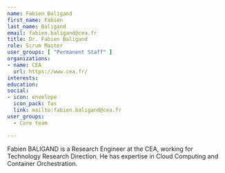```yaml
---
name: Fabien Baligand
first_name: Fabien
last_name: Baligand
email: fabien.baligand@cea.fr
title: Dr. Fabien Baligand
role: Scrum Master
user_groups: [ "Permanent Staff" ]
organizations:
- name: CEA
  url: https://www.cea.fr/
interests:
education:
social:
- icon: envelope
  icon_pack: fas
  link: mailto:fabien.baligand@cea.fr
user_groups:
  - Core team

---
```

Fabien BALIGAND is a Research Engineer at the CEA, working for Technology Research Direction. He has expertise in Cloud Computing and Container Orchestration.
